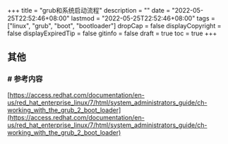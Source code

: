 +++
title = "grub和系统启动流程"
description = ""
date = "2022-05-25T22:52:46+08:00"
lastmod = "2022-05-25T22:52:46+08:00"
tags = ["linux", "grub", "boot", "bootloader"]
dropCap = false
displayCopyright = false
displayExpiredTip = false
gitinfo = false
draft = true
toc = true
+++






## 其他
### \# 参考内容
[https://access.redhat.com/documentation/en-us/red_hat_enterprise_linux/7/html/system_administrators_guide/ch-working_with_the_grub_2_boot_loader](https://access.redhat.com/documentation/en-us/red_hat_enterprise_linux/7/html/system_administrators_guide/ch-working_with_the_grub_2_boot_loader)